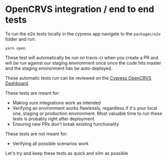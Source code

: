 # OpenCRVS integration / end to end tests

To run the e2e tests locally in the cypress app navigate to the `packages/e2e` folder and run:

```
yarn open
```

These test will automatically be run on travis-ci when you create a PR and will be run against our staging environment once once the code hits master and the staging environment has be auto-deployed.

These automatic tests run can be reviewed on the [Cypress OpenCRVS Dashboard](https://dashboard.cypress.io/#/projects/ayoz3q/runs).

These tests are meant for:
- Making sure integrations work as intended
- Verifying an environment works flawlessly, regardless if it's your local one, staging or production environment. Most valuable time to run these tests is probably right after deployment.
- Ensuring new PRs don't break existing functionality

These tests are not meant for:
- Verifying all possible scenarios work

Let's try and keep these tests as quick and slim as possible
